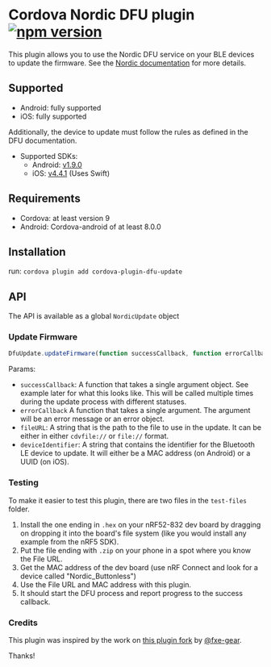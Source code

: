 # Cordova Nordic DFU plugin [![npm version](https://badge.fury.io/js/cordova-plugin-dfu-update.svg)](https://badge.fury.io/js/cordova-plugin-dfu-update)

This plugin allows you to use the Nordic DFU service on your BLE devices to update the firmware. See the [Nordic documentation](https://infocenter.nordicsemi.com/topic/com.nordic.infocenter.sdk5.v12.2.0/index.html) for more details.

## Supported

- Android: fully supported
- iOS: fully supported

Additionally, the device to update must follow the rules as defined in the DFU documentation.

- Supported SDKs: 
  - Android: [v1.9.0](https://github.com/NordicSemiconductor/Android-DFU-Library/tree/v1.9.0)
  - iOS: [v4.4.1](https://github.com/NordicSemiconductor/IOS-Pods-DFU-Library/tree/4.4.1) (Uses Swift)

## Requirements

- Cordova: at least version 9
- Android: Cordova-android of at least 8.0.0

## Installation

run:
`cordova plugin add cordova-plugin-dfu-update`

## API

The API is available as a global `NordicUpdate` object

### Update Firmware

```javascript
DfuUpdate.updateFirmware(function successCallback, function errorCallback, string fileURL, string deviceIdentifier);
```

Params:

- `successCallback`: A function that takes a single argument object. See example later for what this looks like. This will be called multiple times during the update process with different statuses.
- `errorCallback` A function that takes a single argument. The argument will be an error message or an error object.
- `fileURL`: A string that is the path to the file to use in the update. It can be either in either `cdvfile://` or `file://` format.
- `deviceIdentifier`: A string that contains the identifier for the Bluetooth LE device to update. It will either be a MAC address (on Android) or a UUID (on iOS).
   

### Testing

To make it easier to test this plugin, there are two files in the `test-files` folder. 

1. Install the one ending in `.hex` on your nRF52-832 dev board by dragging on dropping it into the board's file system (like you would install any example from the nRF5 SDK). 
1. Put the file ending with `.zip` on your phone in a spot where you know the File URL. 
1. Get the MAC address of the dev board (use nRF Connect and look for a device called "Nordic_Buttonless")
1. Use the File URL and MAC address with this plugin.
1. It should start the DFU process and report progress to the success callback.

### Credits

This plugin was inspired by the work on [this plugin fork](https://github.com/fxe-gear/cordova-plugin-ble-central) by [@fxe-gear](https://github.com/fxe-gear).

Thanks!
